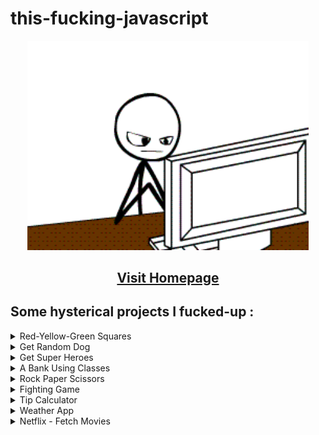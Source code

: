 # this-fucking-javascript

<p align="center">
<img src="fcuk.gif" alt="this fucking javascript" width=450>
</p>

<h2 align="center">

[Visit Homepage](https://chinmay29hub.github.io/this-fucking-javascript/)

</h2>

## Some hysterical projects I fucked-up :

<details>
<summary>Red-Yellow-Green Squares</summary>

1. [Red-Yellow-Green Squares](https://chinmay29hub.github.io/this-fucking-javascript/dom/red-yellow-green/index.html)

</details>

<details>
<summary>Get Random Dog</summary>

2. [Get Random Dog](https://chinmay29hub.github.io/this-fucking-javascript/api/dogRandom/index.html)

</details>

<details>
<summary>Get Super Heroes</summary>

3. [Get Super Heroes](https://chinmay29hub-superhero-api.netlify.app/)

</details>

<details>
<summary>A Bank Using Classes</summary>

4. [Bank Class](https://chinmay29hub.github.io/this-fucking-javascript/projects/bank/index.html)

</details>

<details>
<summary>Rock Paper Scissors</summary>

5. [Rock-Paper-Scissors](https://chinmay29hub.github.io/this-fucking-javascript/projects/rockpaperscissors/exercise/index.html)

</details>

<details>
<summary>Fighting Game</summary>

6. [Fighting Game](https://chinmay29hub.github.io/this-fucking-javascript/projects/fightingGame/exercise/index.html)

</details>

<details>
<summary>Tip Calculator</summary>

7. [Tip Calculator](https://chinmay29hub.github.io/this-fucking-javascript/projects/tip-calculator/exercise/index.html)

</details>

<details>
<summary>Weather App</summary>

8. [Weather App](https://chinmay29hub-weather-app.netlify.app/)

</details>

<details>
<summary>Netflix - Fetch Movies</summary>

8. [Netflix - Fetch Movies](https://chinmay29hub.github.io/this-fucking-javascript/projects/create-netflix/exercise/index.html)

</details>


